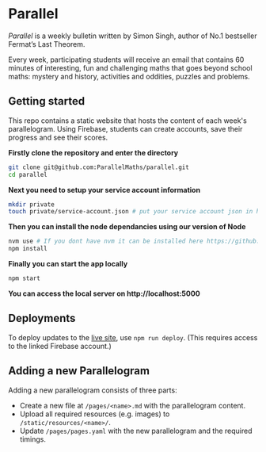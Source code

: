 # Parallel

_Parallel_ is a weekly bulletin written by Simon Singh, author of No.1 bestseller Fermat’s Last Theorem.

Every week, participating students will receive an email that contains 60 minutes of interesting, fun and challenging maths that goes beyond school maths: mystery and history, activities and oddities, puzzles and problems.


## Getting started

This repo contains a static website that hosts the content of each week's
parallelogram. Using Firebase, students can create accounts, save their
progress and see their scores.

**Firstly clone the repository and enter the directory**

```bash
git clone git@github.com:ParallelMaths/parallel.git
cd parallel
```

**Next you need to setup your service account information**
```bash
mkdir private
touch private/service-account.json # put your service account json in here
```

**Then you can install the node dependancies using our version of Node**
```bash
nvm use # If you dont have nvm it can be installed here https://github.com/nvm-sh/nvm#installing-and-updating
npm install
```

**Finally you can start the app locally**
```bash
npm start
```

**You can access the local server on http://localhost:5000**

## Deployments

To deploy updates to the [live site](https://parallel.org.uk), use
`npm run deploy`. (This requires access to the linked Firebase account.)


## Adding a new Parallelogram

Adding a new parallelogram consists of three parts:

* Create a new file at `/pages/<name>.md` with the parallelogram content.
* Upload all required resources (e.g. images) to `/static/resources/<name>/`.
* Update `/pages/pages.yaml` with the new parallelogram and the required timings.
